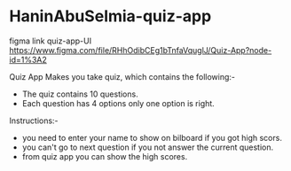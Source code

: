 # HaninAbuSelmia-quiz-app

figma link quiz-app-UI
https://www.figma.com/file/RHhOdibCEg1bTnfaVquglJ/Quiz-App?node-id=1%3A2

Quiz App Makes you take quiz, which contains the following:-

- The quiz contains 10 questions.
- Each question has 4 options only one option is right.

Instructions:-

- you need to enter your name to show on bilboard if you got high scors.
- you can't go to next question if you not answer the current question.
- from quiz app you can show the high scores.

